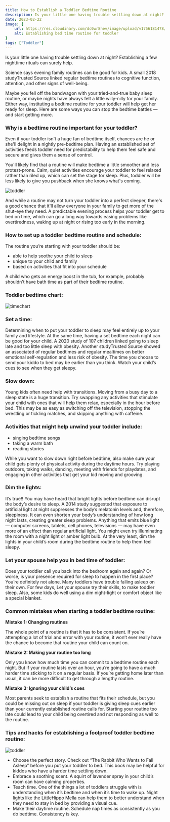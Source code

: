 ```yaml
---
title: How to Establish a Toddler Bedtime Routine
description: Is your little one having trouble settling down at night? Establishing a few nighttime rituals can surely help.<br/>Science says evening family routines can be good for kids. A small&nbsp;2018 studyTrusted Source&nbsp;linked regular...
date: 2023-02-22
image: {
    url: https://res.cloudinary.com/dc0wr8hev/image/upload/v1756181478/How_to_Establish_a_Toddler_Bedtime_Routine_s6war3.jpg ,
    alt: Establishing bed time routine for toddler
}
tags: ["Toddler"]
---
```

Is your little one having trouble settling down at night? Establishing a few nighttime rituals can surely help.

Science says evening family routines can be good for kids. A small 2018 studyTrusted Source linked regular bedtime routines to cognitive function, attention, and other signs of well-being.

Maybe you fell off the bandwagon with your tried-and-true baby sleep routine, or maybe nights have always felt a little willy-nilly for your family. Either way, instituting a bedtime routine for your toddler will help get her ready for sleep.
Here are some ways you can stop the bedtime battles — and start getting more.

### Why is a bedtime routine important for your toddler?

Even if your toddler isn't a huge fan of bedtime itself, chances are he or she'll delight in a nightly pre-bedtime plan. Having an established set of activities feeds toddler need for predictability to help them feel safe and secure and gives them a sense of control. 

You'll likely find that a routine will make bedtime a little smoother and less protest-prone. Calm, quiet activities encourage your toddler to feel relaxed rather than riled up, which can set the stage for sleep. Plus, toddler will be less likely to give you pushback when she knows what's coming.  

![toddler](https://img1.wsimg.com/isteam/ip/7d906beb-bc9b-4377-9b06-b22a3566899c/images.jpeg-98.jpg/:/rs=w:1280)

And while a routine may not turn your toddler into a perfect sleeper, there's a good chance that it'll allow everyone in your family to get more of the shut-eye they need. A predictable evening process helps your toddler get to bed on time, which can go a long way towards easing problems like overtiredness, waking up at night or rising too early in the morning. 

### How to set up a toddler bedtime routine and schedule:

The routine you’re starting with your toddler should be:
- able to help soothe your child to sleep
- unique to your child and family
- based on activities that fit into your schedule

A child who gets an energy boost in the tub, for example, probably shouldn’t have bath time as part of their bedtime routine.

### Toddler bedtime chart:

![timechart](https://img1.wsimg.com/isteam/ip/7d906beb-bc9b-4377-9b06-b22a3566899c/1b485f6cac15a29fa813433066b8e1c3.jpg/:/cr=t:0%25,l:0%25,w:100%25,h:100%25/rs=w:1280)

### Set a time:

Determining when to put your toddler to sleep may feel entirely up to your family and lifestyle. At the same time, having a set bedtime each night can be good for your child.
A 2020 study of 107 children linked going to sleep late and too little sleep with obesity. 
Another studyTrusted Source showed an associated of regular bedtimes and regular mealtimes on better emotional self-regulation and less risk of obesity.
The time you choose to send your kiddo to bed may be earlier than you think. Watch your child’s cues to see when they get sleepy.

### Slow down:

Young kids often need help with transitions. Moving from a busy day to a sleep state is a huge transition.
Try swapping any activities that stimulate your child with ones that will help them relax, especially in the hour before bed.
This may be as easy as switching off the television, stopping the wrestling or tickling matches, and skipping anything with caffeine.

### Activities that might help unwind your toddler include:

- singing bedtime songs
- taking a warm bath
- reading stories

While you want to slow down right before bedtime, also make sure your child gets plenty of physical activity during the daytime hours.
Try playing outdoors, taking walks, dancing, meeting with friends for playdates, and engaging in other activities that get your kid moving and grooving.

### Dim the lights:

It’s true!! You may have heard that bright lights before bedtime can disrupt the body’s desire to sleep.
A 2014 study suggested that exposure to artificial light at night suppresses the body’s melatonin levels and, therefore, sleepiness.
It can even shorten your body’s understanding of how long night lasts, creating greater sleep problems.
Anything that emits blue light — computer screens, tablets, cell phones, televisions — may have even more of an effect than regular artificial light. You might even try illuminating the room with a night light or amber light bulb.
At the very least, dim the lights in your child’s room during the bedtime routine to help them feel sleepy.

### Let your spouse help you in bed time of toddler:

Does your toddler call you back into the bedroom again and again? Or worse, is your presence required for sleep to happen in the first place? You’re definitely not alone. Many toddlers have trouble falling asleep on their own.
For few days, Let your spouse try their skills, to make toddler sleep. Also, some kids do well using a dim night-light or comfort object like a special blanket.

### Common mistakes when starting a toddler bedtime routine:

**Mistake 1: Changing routines**

The whole point of a routine is that it has to be consistent. If you’re attempting a lot of trial and error with your routine, it won’t ever really have the chance to become that routine your child can count on.

**Mistake 2: Making your routine too long**

Only you know how much time you can commit to a bedtime routine each night. But if your routine lasts over an hour, you’re going to have a much harder time sticking to it on a regular basis.
If you’re getting home later than usual, it can be more difficult to get through a lengthy routine.

**Mistake 3: Ignoring your child’s cues**

Most parents seek to establish a routine that fits their schedule, but you could be missing out on sleep if your toddler is giving sleep cues earlier than your currently established routine calls for.
Starting your routine too late could lead to your child being overtired and not responding as well to the routine.

### Tips and hacks for establishing a foolproof toddler bedtime routine: 

![toddler](https://img1.wsimg.com/isteam/ip/7d906beb-bc9b-4377-9b06-b22a3566899c/images.jpeg-99.jpg/:/cr=t:0%25,l:0%25,w:100%25,h:100%25/rs=w:1280)


- Choose the perfect story. Check out “The Rabbit Who Wants to Fall Asleep” before you put your toddler to bed. This book may be helpful for kiddos who have a harder time settling down.
- Embrace a soothing scent. A squirt of lavender spray in your child’s room can have calming properties.
- Teach time. One of the things a lot of toddlers struggle with is understanding when it’s bedtime and when it’s time to wake up. Night lights like the LittleHippo Mella can help them to better understand when they need to stay in bed by providing a visual cue.
- Make their daytime routine. Schedule nap times as consistently as you do bedtime. Consistency is key.